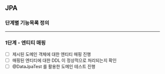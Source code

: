 ## JPA
### 단계별 기능목록 정의

---
### 1단계 - 엔티티 매핑
- [ ] 제시된 도메인 객체에 대한 엔티티 매핑 진행
- [ ] 매핑된 엔티티에 대한 DDL 이 정상적으로 처리되는지 확인 
- [ ] @DataJpaTest 를 활용한 도메인 테스트 진행
